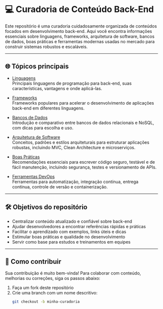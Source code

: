 # 💻 Curadoria de Conteúdo Back-End

Este repositório é uma curadoria cuidadosamente organizada de conteúdos focados em desenvolvimento back-end. Aqui você encontra informações essenciais sobre linguagens, frameworks, arquitetura de software, bancos de dados, boas práticas e ferramentas modernas usadas no mercado para construir sistemas robustos e escaláveis.

---

## 🌐 Tópicos principais

- [Linguagens](./linguagens)  
  Principais linguagens de programação para back-end, suas características, vantagens e onde aplicá-las.

- [Frameworks](./frameworks)  
  Frameworks populares para acelerar o desenvolvimento de aplicações back-end em diferentes linguagens.

- [Bancos de Dados](./bancos-de-dados)  
  Introdução e comparativo entre bancos de dados relacionais e NoSQL, com dicas para escolha e uso.

- [Arquitetura de Software](./arquitetura)  
  Conceitos, padrões e estilos arquiteturais para estruturar aplicações robustas, incluindo MVC, Clean Architecture e microserviços.

- [Boas Práticas](./boas-praticas)  
  Recomendações essenciais para escrever código seguro, testável e de fácil manutenção, incluindo segurança, testes e versionamento de APIs.

- [Ferramentas DevOps](./ferramentas)  
  Ferramentas para automatização, integração contínua, entrega contínua, controle de versão e containerização.

---

## 🛠️ Objetivos do repositório

- Centralizar conteúdo atualizado e confiável sobre back-end
- Ajudar desenvolvedores a encontrar referências rápidas e práticas
- Facilitar o aprendizado com exemplos, links úteis e dicas
- Estimular boas práticas e qualidade no desenvolvimento
- Servir como base para estudos e treinamentos em equipes

---

## 🧩 Como contribuir

Sua contribuição é muito bem-vinda! Para colaborar com conteúdo, melhorias ou correções, siga os passos abaixo:

1. Faça um fork deste repositório  
2. Crie uma branch com um nome descritivo:  
   ```bash
   git checkout -b minha-curadoria
